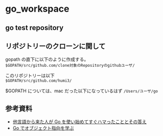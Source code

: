 # go_workspace

## go test repository

## リポジトリーのクローンに関して

gopath の直下に以下のように作成する。  
`$GOPATH/src/github.com/clone対象のRepositoryのgithubユーザ/`

このリポジトリーは以下  
`$GOPATH/src/github.com/humi3/`

\$GOPATH については、mac だった以下になっているはず
`/Users/ユーザ/go`

## 参考資料

- [他言語から来た人が Go を使い始めてすぐハマったこととその答え](https://qiita.com/mumoshu/items/0d2f2a13c6e9fc8da2a4)
- [Go でオブジェクト指向を学ぶ](https://qiita.com/__init__/items/5f6c71eafd2d5e8ccb39)
